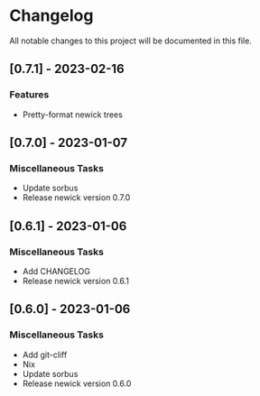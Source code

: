 # Changelog

All notable changes to this project will be documented in this file.

## [0.7.1] - 2023-02-16

### Features

- Pretty-format newick trees

## [0.7.0] - 2023-01-07

### Miscellaneous Tasks

- Update sorbus
- Release newick version 0.7.0

## [0.6.1] - 2023-01-06

### Miscellaneous Tasks

- Add CHANGELOG
- Release newick version 0.6.1

## [0.6.0] - 2023-01-06

### Miscellaneous Tasks

- Add git-cliff
- Nix
- Update sorbus
- Release newick version 0.6.0

<!-- generated by git-cliff -->
